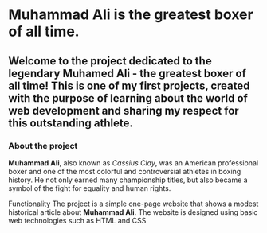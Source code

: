 # **Muhammad Ali** is the greatest boxer of all time.

## Welcome to the project dedicated to the legendary **Muhamed Ali** - the greatest boxer of all time! This is one of my first projects, created with the purpose of learning about the world of web development and sharing my respect for this outstanding athlete.

### About the project
**Muhammad Ali**, also known as _Cassius Clay_, was an American professional boxer and one of the most colorful and controversial athletes in boxing history. He not only earned many championship titles, but also became a symbol of the fight for equality and human rights.

Functionality
The project is a simple one-page website that shows a modest historical article about **Muhammad Ali**. The website is designed using basic web technologies such as HTML and CSS
